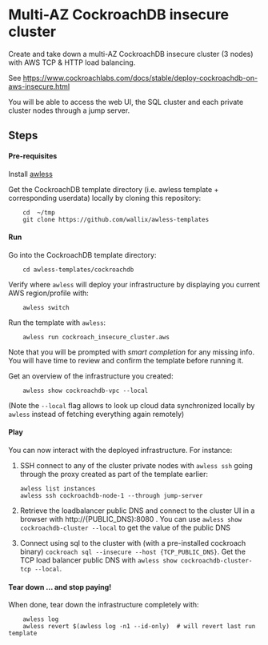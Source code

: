 # Multi-AZ CockroachDB insecure cluster

Create and take down a multi-AZ CockroachDB insecure cluster (3 nodes) with AWS TCP & HTTP load balancing. 

See https://www.cockroachlabs.com/docs/stable/deploy-cockroachdb-on-aws-insecure.html

You will be able to access the web UI, the SQL cluster and each private cluster nodes through a jump server. 

## Steps

#### Pre-requisites

Install [awless](https://github.com/wallix/awless#why-awless)

Get the CockroachDB template directory (i.e. awless template + corresponding userdata) locally by cloning this repository:

        cd  ~/tmp
        git clone https://github.com/wallix/awless-templates

#### Run

Go into the CockroachDB template directory:

        cd awless-templates/cockroachdb

Verify where `awless` will deploy your infrastructure by displaying you current AWS region/profile with:

        awless switch

Run the template with `awless`:

        awless run cockroach_insecure_cluster.aws

Note that you will be prompted with _smart completion_ for any missing info. You will have time to review and confirm the template before running it.

Get an overview of the infrastructure you created:

        awless show cockroachdb-vpc --local

(Note the `--local` flag allows to look up cloud data synchronized locally by `awless` instead of fetching everything again remotely)

#### Play

You can now interact with the deployed infrastructure. For instance:

1. SSH connect to any of the cluster private nodes with `awless ssh` going through the proxy created as part of the template earlier:

    `awless list instances`  
    `awless ssh cockroachdb-node-1 --through jump-server` 

2. Retrieve the loadbalancer public DNS and connect to the cluster UI in a browser with http://{PUBLIC_DNS}:8080 . You can use `awless show cockroachdb-cluster --local` to get the value of the public DNS
    
3. Connect using sql to the cluster with (with a pre-installed cockroach binary) `cockroach sql --insecure --host {TCP_PUBLIC_DNS}`. Get the TCP load balancer public DNS with `awless show cockroachdb-cluster-tcp --local`.  

#### Tear down ... and stop paying!

When done, tear down the infrastructure completely with:

        awless log                
        awless revert $(awless log -n1 --id-only)  # will revert last run template